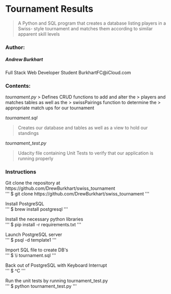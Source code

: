 <h1><b>Tournament Results</b></h1>

> A Python and SQL program that creates
> a database listing players in a Swiss-
> style tournament and matches them
> according to similar apparent skill levels

<h3><b>Author:</b></h3>
<h5>Andrew Burkhart</h5>
Full Stack Web Developer Student
BurkhartFC@iCloud.com

<h3><b>Contents:</b></h3>
<i>tournament.py</i>
> Defines CRUD functions to add and alter the
> players and matches tables as well as the
> swissPairings function to determine the
> appropriate match ups for our tournament

<i>tournament.sql</i>
> Creates our database and tables as well as
> a view to hold our standings

<i>tournament_test.py</i>
> Udacity file containing Unit Tests to verify
> that our application is running properly

<h3><b>Instructions</b></h3>
Git clone the repository at https://github.com/DrewBurkhart/swiss_tournament
<br>
'''
$ git clone https://github.com/DrewBurkhart/swiss_tournament
'''

Install PostgreSQL
<br>
'''
$ brew install postgresql
'''

Install the necessary python libraries
<br>
'''
$ pip install -r requirements.txt
'''

Launch PostgreSQL server
<br>
'''
$ psql -d template1
'''

Import SQL file to create DB's
<br>
'''
$ \i tournament.sql
'''

Back out of PostgreSQL with Keyboard Interrupt
<br>
'''
$ ^C
'''

Run the unit tests by running tournament_test.py
<br>
'''
$ python tournament_test.py
'''
